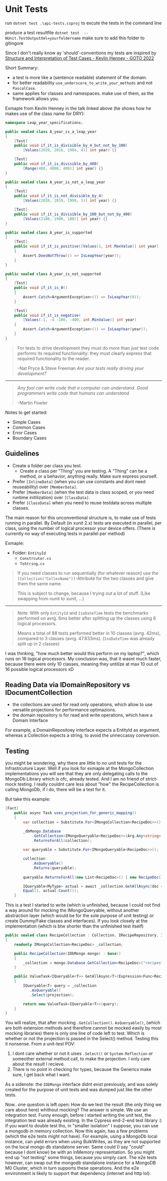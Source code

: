 # Unit Tests

run `dotnet test .\api-tests.csproj` to excute the tests in the command line

produce a test resultfile `dotnet test  -- NUnit.TestOutputXml=yourfoldername` make sure to add this folder to gitingore

Since I don't really know ay 'should'-conventions my tests are inspired by [Structure and Interpretation of Test Cases - Kevlin Henney - GOTO 2022](https://www.youtube.com/watch?v=MWsk1h8pv2Q)

Short Summary:

- a test is more like a (sentence readable) statement of the domain.
- for better readability `use_underscore_to_write_your_methods` and not `PascalCase`.
- same applies for classes and namespaces. make use of them, as the framework allows you.

Exmaple from Kevlin Henney in the talk linked above (he shows how he makes use of the class name for DRY):

```csharp
namespace Leap_year_specifications;

public sealed class A_year_is_a_leap_year
{
    [Test]
    public void if_it_is_divisible_by_4_but_not_by_100(
        [Values(2020, 2016, 1984, 4)] int year) {}

    [Test]
    public void if_it_is_divisible_by_400(
        [Range(400, 4000, 400)] int year) {}
}

public sealed class A_year_is_not_a_leap_year
{
    [Test]
    public void if_it_is_not_divisible_by_4(
        [Values(2020, 2019, 1999, 1)] int year) {}

    [Test]
    public void if_it_is_divisible_by_100_but_not_by_400(
        [Values(2100, 1900, 100)] int year) {}
}

public sealed class A_year_is_supported
{
    [Test]
    public void if_it_is_positive([Values(1, int.MaxValue)] int year)
    {
        Assert.DoesNotThrow(() => IsLeapYear(year));
    }
}

public sealed class A_year_is_not_supported
{
    [Test]
    public void if_it_is_0()
    {
        Assert.Catch<ArgumentException>(() => IsLeapYear(0));
    }

    [Test]
    public void if_it_is_negative(
        [Values(-1, -4 -100, -400, int.MinValue)] int year)
    {
        Assert.Catch<ArgumentException>(() => IsLeapYear(year));
    }
}
```

>For tests to drive development they must do more than just test code performs its required functionality: they must clearly express that required functionality to the reader.
>
> -Nat Pryce & Steve Freeman *Are your tests really driving your development?*

---

> *Any fool can write code that a computer can understand. Good programmers write code that humans can understand*
>
> -Martin Fowler

Notes to get started:

- Simple Cases
- Common Cases
- Error Cases
- Boundary Cases

## Guidelines

- Create a folder per class you test.
  - Create a class per "Thing" you are testing. A "Thing" can be a method, or a behavior, anything really. Make sure express yourself.
- Prefer `[InlineData]` (when you can use constants and dont need reuseability) over `[MemberData]`.
- Prefer `[MemberData]` (when the test data is class scoped, or you need runtime initilization) over `[ClassData]`.
- Prefer `[ClassData]` when you need to reuse testdata across multiple classes.

The main reason for this unconventional structure is, to make use of tests running in parallel.
By Default (in xunit 2.x) tests are executed in parallel, per class, using the number of logical processor your device offers.
(There is currently no way of executing tests in parallel per method)

Exmaple:

- Folder: `EntityId`
  - `Constrcutor.cs`
  - `ToString.cs`

> If you need classes to run sequentially (for whatever reason) use the `[Collection("CollecName")]`-Attribute for the two classes and give them the same name.
>
> This is subject to change, because I trying out a lot of stuff. (Like swapping from nunit to xunit, ...)

---

> Note: With only `EntityId` and `IsoDateTime` tests the benchmarks performed on avrg. 6ms better after splitting up the classes using 8 logical processors.
>
> Means a total of 88 tests performed better in 10 classes (avrg. 42ms), compared to 3 classes (avrg. 47.833ms). (`IsoDateTime` was already split up in 2 classes)

I was thinking, "how much better would this perform on my laptop?", which runs on 16 logical processors. My conclusion was, that it wasnt much faster, because there were only 10 classes, meaning they untilize at max 10 out of 16 possible logical processors xD

## Reading Data via IDomainRepository vs IDocumentCollection

- the collections are used for read only operations, which allow to use versatile projections for performance optimazions. 
- the domain repository is for read and write operations, which have a Domain Interface

For example, a DomainRepositoey interface expects a EntityId as argument, whereas a Collection expects a string, to avoid the unneccassy conversion.

## Testing 

you might be wondering, why there are little to no unit tests for the Infrastrcuture Layer. 
Well if you look for exmaple at the MongoCollection implementations you will see that they are only delegating 
calls to the MongoDb.Library which is ofc, already tested. 
And I am no friend of strict-mock testing. I really couldnt care less about "how" the RecipeCollection is calling
MongoDb, if I do, there will be a test for it. 

But take this example: 
```csharp
[Fact]
    public async Task uses_projection_for_generic_mapping()
    {
        var collection = Substitute.For<IMongoCollection<RecipeDoc>>();

        _dbMongo.Database
            .GetCollection<IMongoQueryable<RecipeDoc>>(Arg.Any<string>())
            .ReturnsForAll(collection);
        
        var queryable = Substitute.For<IMongoQueryable<RecipeDoc>>();

        collection
            .AsQueryable()
            .Returns(queryable);
        
        queryable.ReturnsForAll(new List<RecipeDoc>() { new RecipeDoc() { Id = "1", Title = "2" } });

        IQueryable<MyType> actual = await _collection.GetAllAsync(doc => new MyType(doc.Id), default);
        Equal(1, actual.Count());
    }
```

This is a test I started to write (which is unfinished, because I could not find a way around for mocking the IMongoQueryable, 
without another abstraction layer (which would be for the sole purpose of unit testing) or create Dummy/Fake classes and interfaces).
If you look closely at the implementation (which is btw shorter than the unfinished test itself)
```csharp
public sealed class RecipeCollection : Collection, IRecipeRepository, IRecipeCollection
{
    readonly IMongoCollection<RecipeDoc> _collection;

    public RecipeCollection(IDbMongo mongo) : base()
    {
        _collection = mongo.Database.GetCollection<RecipeDoc>("recipes");
    }

    public ValueTask<IQueryable<T>> GetAllAsync<T>(Expression<Func<RecipeDoc, T>> projection, CancellationToken ct = default)
    {
        IQueryable<T> query = _collection
           .AsQueryable()
           .Select(projection);

        return new ValueTask<IQueryable<T>>(query);
    }
}
```
You will realize, that after mocking `.GetCollection()`. `AsQueryable()`, 
(which are both extension methods and therefore cannot be mocked easily by most mocking libraries)
there is only one line of code left to test. Which is whether or not the projection is passed in the Select() method. 
Testing this it nonsense. 
From a unit-test POV: 
1. I dont care whether or not it uises `.Select()` or `System.Reflection` 
or someother external method call, to make the projection. I only care about the result I recieve. 
2. There is no point in checking for types, because the Generics make sure, I get back what I want.

As a sidenote: the `IDbMongo` interface didnt exist previously, and was solely created for the purpose of unit tests
and was dumped just like the other tests.

Now.. one question is left open: How do we test the result (the only thing we care about here) whithout mocking?
The answer is simple. We use an integration test. Funny enough, before i started writing the unit test, the integration test 
was already existing. In the Cypress end-2-end test library :)
If you want to double test tho, in "smaller isolation" I suppose, you can use a mongodb in memory collection.
Now this again, has a few problems (which the e2e tests might not have).
For example, using a MongoDb local instance, can yield errors when using BulkWrites, as they are not supported on 
the local mongo db standalone server. Same could (I say "could" because I dont know) be with an InMemory representation. 
So you might end up "not testing" some things, because you simply cant. 
The e2e tests however, can swap out the mongodb standalone instance for a MongoDB M0 Cluster, which in turn supports
these operations. And the e2e environment is likely to support that dependency (internet and http lol).
